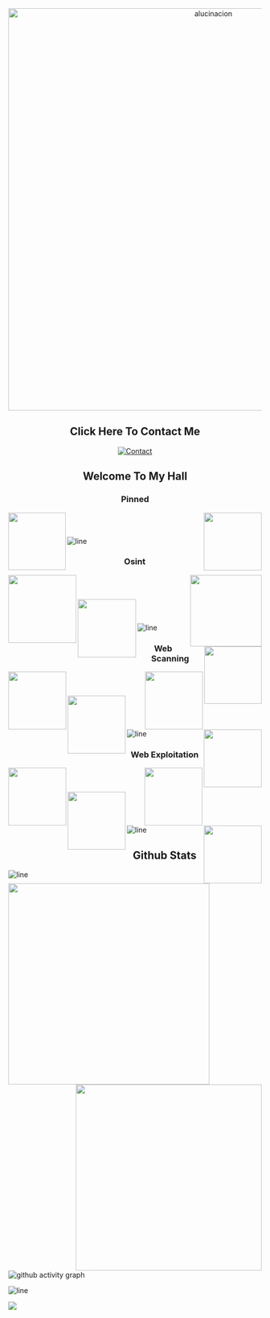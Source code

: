                                                                     
<div align="center">    
  <img 
    src="https://i.pinimg.com/originals/a5/43/0d/a5430d131e591c8ac612d13e7b9556f8.gif" 
    width="800" 
    alt="alucinacion" 
  />
</div>

<div width="100%" align="center">
<h2 align="center"> Click Here To Contact Me </h2>

<div align=center>

[![Contact](https://media.discordapp.net/attachments/1367461619696664576/1367936967177666692/image.png?ex=68166614&is=68151494&hm=1865b980d2ebc59779a208162acb83ecc85748c66e66a991e1a168038756200c&=&format=webp&quality=lossless)](https://t.me/uhmako)

</div>

<h2 align="center"> Welcome To My Hall </h2>
  
</div>

<div width="100%" align="center">
  
  <h3 align="center"> Pinned </h3>

 <a align="right" href="https://github.com/alucinacion/DDoS" title="DDoS"><img align="right" height="115" src="https://github-readme-stats.anuraghazra1.vercel.app/api/pin/?username=alucinacion&repo=DDoS&theme=highcontrast"></a>
  
<a align="left" href="https://github.com/alucinacion/proxys4yall" title="Proxys"><img align="left" height="114" src="https://github-readme-stats.anuraghazra1.vercel.app/api/pin/?username=alucinacion&repo=proxys4yall&theme=highcontrast"></a>


<br><br>
</div>

![line](https://github.com/beigeworm/beigeworm/assets/93350544/b88e1150-9cff-411f-877d-84bad395619f)

<div width="100%" align="center">
  
  <h3 align="center"> Osint </h3>
  
  <a align="left" href="https://github.com/p1ngul1n0/Blackbird" title="Blackbird"><img align="left" height="135" src="https://github-readme-stats.anuraghazra1.vercel.app/api/pin/?username=p1ngul1n0&repo=Blackbird&theme=highcontrast"></a>

  <a align="right" href="https://github.com/twintproject/Twint" title="Twint"><img align="right" height="142" src="https://github-readme-stats.anuraghazra1.vercel.app/api/pin/?username=twintproject&repo=Twint&theme=highcontrast"></a>
  
<br><br>
  
  <a align="left" href="https://github.com/laramies/Metagoofil" title="Metagoofil"><img align="left" height="116" src="https://github-readme-stats.anuraghazra1.vercel.app/api/pin/?username=laramies&repo=Metagoofil&theme=highcontrast"></a>

  <a align="right" href="https://github.com/sundowndev/PhoneInfoga" title="PhoneInfoga"><img align="right" height="114" src="https://github-readme-stats.anuraghazra1.vercel.app/api/pin/?username=sundowndev&repo=PhoneInfoga&theme=highcontrast"></a>
  
<br><br>
  
</div>
<div>
  
![line](https://github.com/beigeworm/beigeworm/assets/93350544/b88e1150-9cff-411f-877d-84bad395619f)
</div>

<div width="100%" align="center">
<h3 align="center"> Web Scanning </h3>

 <a align="left" href="https://github.com/RustScan/RustScan" title="RustScan"><img align="left" height="115" src="https://github-readme-stats.anuraghazra1.vercel.app/api/pin/?username=RustScan&repo=RustScan&theme=highcontrast"></a>

  <a align="right" href="https://github.com/maurosoria/Dirsearch" title="Dirsearch"><img align="right" height="115" src="https://github-readme-stats.anuraghazra1.vercel.app/api/pin/?username=maurosoria&repo=Dirsearch&theme=highcontrast"></a>
  
<br><br>
  
  <a align="left" href="https://github.com/s0md3v/XSStrike" title="XSStrike"><img align="left" height="115" src="https://github-readme-stats.anuraghazra1.vercel.app/api/pin/?username=s0md3v&repo=XSStrike&theme=highcontrast"></a>

  <a align="right" href="https://github.com/coffinxp/loxs" title="loxs"><img align="right" height="115" src="https://github-readme-stats.anuraghazra1.vercel.app/api/pin/?username=coffinxp&repo=loxs&theme=highcontrast"></a>
  
<br><br>
  
</div>
<div>
  
![line](https://github.com/beigeworm/beigeworm/assets/93350544/b88e1150-9cff-411f-877d-84bad395619f)
</div>
  
</div>

<div width="100%" align="center">
<h3 align="center"> Web Exploitation </h3>

<a align="left" href="https://github.com/sqlmapproject/sqlmap" title="SQLmap">
    <img align="left" height="115" src="https://github-readme-stats.anuraghazra1.vercel.app/api/pin/?username=sqlmapproject&repo=sqlmap&theme=highcontrast">
  </a>
  <a align="right" href="https://github.com/byt3bl33d3r/CrackMapExec" title="CrackMapExec">
    <img align="right" height="115" src="https://github-readme-stats.anuraghazra1.vercel.app/api/pin/?username=byt3bl33d3r&repo=CrackMapExec&theme=highcontrast">
  </a>
  
  <br><br>
  
  <a align="left" href="https://github.com/rapid7/metasploit-framework" title="Metasploit Framework">
    <img align="left" height="115" src="https://github-readme-stats.anuraghazra1.vercel.app/api/pin/?username=rapid7&repo=metasploit-framework&theme=highcontrast">
  </a>
  <a align="right" href="https://github.com/commixproject/commix" title="Commix">
    <img align="right" height="115" src="https://github-readme-stats.anuraghazra1.vercel.app/api/pin/?username=commixproject&repo=commix&theme=highcontrast">
  </a>
  
  <br><br>
  
</div>
<div>
</div>

![line](https://github.com/beigeworm/beigeworm/assets/93350544/b88e1150-9cff-411f-877d-84bad395619f)

<h2 align="center"> Github Stats </h2>

<div align=center>
<a href="https://github.com/anuraghazra/github-readme-stats" title="Go to Source">
      <img align="left" width=400 src="https://github-readme-streak-stats.herokuapp.com/?user=alucinacion&theme=highcontrast" />
    </a>
<a href="https://github.com/denvercoder1/github-readme-streak-stats" title="Go to Source">
      <img align="right" width=370 src="https://github-readme-stats.vercel.app/api?username=alucinacion&theme=highcontrast" />
    </a>
</div>

![line](https://github.com/beigeworm/beigeworm/assets/93350544/b88e1150-9cff-411f-877d-84bad395619f)

![github activity graph](https://github-readme-activity-graph.vercel.app/graph?username=alucinacion&theme=high-contrast)

![line](https://github.com/beigeworm/beigeworm/assets/93350544/b88e1150-9cff-411f-877d-84bad395619f)

<img src="https://is.gd/ljkabnwdiuj">
